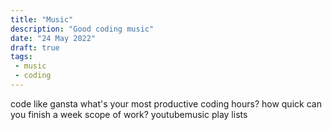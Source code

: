 ```yaml
---
title: "Music"
description: "Good coding music"
date: "24 May 2022"
draft: true
tags: 
 - music
 - coding
---
```

code like gansta
what's your most productive coding hours?
how quick can you finish a week scope of work?
youtubemusic play lists

